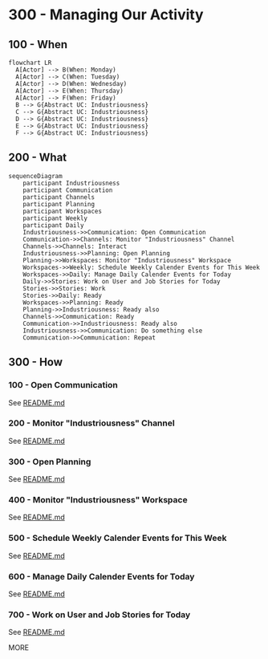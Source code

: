 # 300 - Managing Our Activity

## 100 - When

```mermaid
flowchart LR
  A[Actor] --> B(When: Monday)
  A[Actor] --> C(When: Tuesday)
  A[Actor] --> D(When: Wednesday)
  A[Actor] --> E(When: Thursday)
  A[Actor] --> F(When: Friday)
  B --> G{Abstract UC: Industriousness}
  C --> G{Abstract UC: Industriousness}
  D --> G{Abstract UC: Industriousness}
  E --> G{Abstract UC: Industriousness}
  F --> G{Abstract UC: Industriousness}
```

## 200 - What

```mermaid
sequenceDiagram
    participant Industriousness
    participant Communication
    participant Channels
    participant Planning
    participant Workspaces
    participant Weekly
    participant Daily
    Industriousness->>Communication: Open Communication
    Communication->>Channels: Monitor "Industriousness" Channel
    Channels->>Channels: Interact
    Industriousness->>Planning: Open Planning
    Planning->>Workspaces: Monitor "Industriousness" Workspace
    Workspaces->>Weekly: Schedule Weekly Calender Events for This Week
    Workspaces->>Daily: Manage Daily Calender Events for Today
    Daily->>Stories: Work on User and Job Stories for Today
    Stories->>Stories: Work
    Stories->>Daily: Ready
    Workspaces->>Planning: Ready
    Planning->>Industriousness: Ready also
    Channels->>Communication: Ready
    Communication->>Industriousness: Ready also
    Industriousness->>Communication: Do something else
    Communication->>Communication: Repeat
```

## 300 - How

### 100 - Open Communication

See [README.md](./300/100/README.md)

### 200 - Monitor "Industriousness" Channel

See [README.md](./300/200/README.md)

### 300 - Open Planning

See [README.md](./300/300/README.md)

### 400 - Monitor "Industriousness" Workspace

See [README.md](./300/400/README.md)

### 500 - Schedule Weekly Calender Events for This Week

See [README.md](./300/500/README.md)

### 600 - Manage Daily Calender Events for Today

See [README.md](./300/600/README.md)

### 700 - Work on User and Job Stories for Today

See [README.md](./300/700/README.md)

MORE
